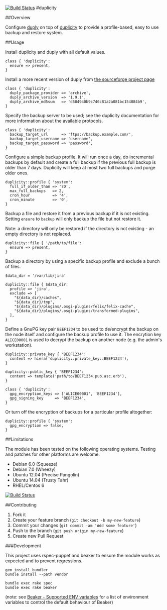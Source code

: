 [![Build Status](https://travis-ci.org/skyscrapers/puppet-duplicity.svg?branch=master)](https://travis-ci.org/skyscrapers/puppet-duplicity)
#duplicity

##Overview

Configure [duply](http://duply.net/) on top of [duplicity](http://duplicity.nongnu.org/) to provide a profile-based,
easy to use backup and restore system.

##Usage

Install duplicity and duply with all default values.

```
class { 'duplicity':
  ensure => present,
}
```

Install a more recent version of duply from [the sourceforge project page](http://sourceforge.net/projects/ftplicity/)

```
class { 'duplicity':
  duply_package_provider => 'archive',
  duply_archive_version  => '1.9.1',
  duply_archive_md5sum   => 'd584940b9c740c81a2a081bc154084b9',
}
```

Specify the backup server to be used; see the duplicity documentation for more information about the available protocols.

```
class { 'duplicity':
  backup_target_url      => 'ftps://backup.example.com/',
  backup_target_username => 'username',
  backup_target_password => 'password',
}
```

Configure a simple backup profile. It will run once a day, do incremental backups by default and create a full backup if
the previous full backup is older than 7 days. Duplicity will keep at most two full backups and purge older ones.

```
duplicity::profile { 'system':
  full_if_older_than => '7D',
  max_full_backups   => 2,
  cron_hour          => '4',
  cron_minute        => '0',
}
```

Backup a file and restore it from a previous backup if it is not existing. Setting `ensure` to `backup` will only
backup the file but not restore it.

Note: a directory will only be restored if the directory is not existing - an empty directory is not replaced.

```
duplicity::file { '/path/to/file':
  ensure => present,
}
```

Backup a directory by using a specific backup profile and exclude a bunch of files.

```
$data_dir = '/var/lib/jira'

duplicity::file { $data_dir:
  profile => 'jira',
  exclude => [
    "${data_dir}/caches",
    "${data_dir}/tmp",
    "${data_dir}/plugins/.osgi-plugins/felix/felix-cache",
    "${data_dir}/plugins/.osgi-plugins/transformed-plugins",
  ],
}
```

Define a GnuPG key pair `BEEF1234` to be used to de/encrypt the backup on the node itself and configure the backup
profile to use it. The encrytion key `ALICE00001` is used to decrypt the backup on another node (e.g. the admin's
workstation).

```
duplicity::private_key { 'BEEF1234':
  content => hiera('duplicity::private_key::BEEF1234'),
}

duplicity::public_key { 'BEEF1234':
  content => template('path/to/BEEF1234.pub.asc.erb'),
}

class { 'duplicity':
  gpg_encryption_keys => ['ALICE00001', 'BEEF1234'],
  gpg_signing_key     => 'BEEF1234',
}
```

Or turn off the encryption of backups for a particular profile altogether:

```
duplicity::profile { 'system':
  gpg_encryption => false,
}
```

##Limitations

The module has been tested on the following operating systems. Testing and patches for other platforms are welcome.

* Debian 6.0 (Squeeze)
* Debian 7.0 (Wheezy)
* Ubuntu 12.04 (Precise Pangolin)
* Ubuntu 14.04 (Trusty Tahr)
* RHEL/Centos 6

[![Build Status](https://travis-ci.org/tohuwabohu/puppet-duplicity.png?branch=master)](https://travis-ci.org/tohuwabohu/puppet-duplicity)

##Contributing

1. Fork it
2. Create your feature branch (`git checkout -b my-new-feature`)
3. Commit your changes (`git commit -am 'Add some feature'`)
4. Push to the branch (`git push origin my-new-feature`)
5. Create new Pull Request

###Development

This project uses rspec-puppet and beaker to ensure the module works as expected and to prevent regressions.

```
gem install bundler
bundle install --path vendor

bundle exec rake spec
bundle exec rake beaker
```
(note: see [Beaker - Supported ENV variables](https://github.com/puppetlabs/beaker/wiki/How-to-Write-a-Beaker-Test-for-a-Module#beaker-rspec-details)
for a list of environment variables to control the default behaviour of Beaker)
